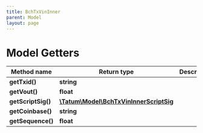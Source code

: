 ```yaml
---
title: BchTxVinInner
parent: Model
layout: page
---
```


# Model Getters

Method name | Return type | Description | Notes
------------ | ------------- | ------------- | -------------
**getTxid()** | **string** |  | [optional]
**getVout()** | **float** |  | [optional]
**getScriptSig()** | [**\Tatum\Model\BchTxVinInnerScriptSig**](../BchTxVinInnerScriptSig) |  | [optional]
**getCoinbase()** | **string** |  | [optional]
**getSequence()** | **float** |  | [optional]

